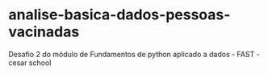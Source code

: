 # analise-basica-dados-pessoas-vacinadas
Desafio 2 do módulo de Fundamentos de python aplicado a dados - FAST - cesar school
